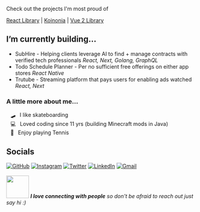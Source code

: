 Check out the projects I'm most proud of

[React Library](https://github.com/Haeven/rares-ui-library) | 
[Koinonia](https://github.com/Haeven/Koinonia) | 
[Vue 2 Library](https://github.com/Haeven/vuetiful-js)

## I’m currently building...<br>
-  SubHire - Helping clients leverage AI to find + manage contracts with verified tech professionals *React, Next, Golang, GraphQL*
-  Todo Schedule Planner - Per no sufficient free offerings on either app stores *React Native*
-  Trutube - Streaming platform that pays users for enabling ads watched *React, Next*
  
### A little more about me...  
&ensp; 🛹&ensp; I like skateboarding<br>
&ensp; 💻&ensp; Loved coding since 11 yrs (building Minecraft mods in Java)<br>
&ensp; 🎾&ensp; Enjoy playing Tennis<br>
<!--
**Haeven/Haeven** is a ✨ _special_ ✨ repository because its `README.md` (this file) appears on your GitHub profile.

Here are some ideas to get you started:

- 🔭 I’m currently working on ...
- 🌱 I’m currently learning ...
- 👯 I’m looking to collaborate on ...
- 🤔 I’m looking for help with ...
- 💬 Ask me about ...
- 📫 How to reach me: ...
- 😄 Pronouns: ...
- ⚡ Fun fact: ...
-->

## Socials

[![GitHub](https://img.shields.io/badge/%20portfolio-%23121011.svg?style=for-the-badge&logoColor=white)](https://haeven.dev)
[![Instagram](https://img.shields.io/badge/%20Instagram-C13584.svg?labelColor=C13584&style=for-the-badge&logo=Instagram&logoColor=white)](https://instagram.com/haeven.kd)
[![Twitter](https://img.shields.io/badge/%20Twitter-%231DA1F2.svg?style=for-the-badge&logo=Twitter&logoColor=white)](https://twitter.com/hvndevs)
[![LinkedIn](https://img.shields.io/badge/%20linkedin-%230077B5.svg?style=for-the-badge&logo=linkedin&logoColor=white)](https://linkedin.com/in/Haeven)
[![Gmail](https://img.shields.io/badge/%20Gmail-D14836?style=for-the-badge&logo=gmail&logoColor=white)](mailto:haevendevs@gmail.com)
<br><br>
<img src="https://media.giphy.com/media/LnQjpWaON8nhr21vNW/giphy.gif" width="60"> <em><b>I love connecting with people</b> so don't be afraid to reach out just say hi</b> :)</em>
